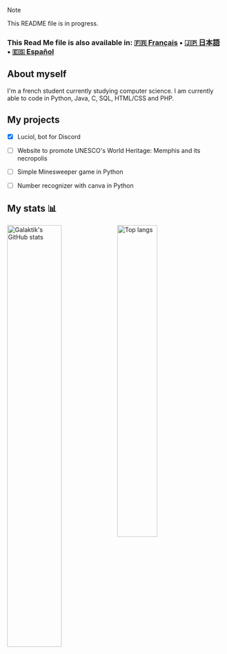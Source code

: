 > [!NOTE]
> This README file is in progress.


### This Read Me file is also available in: [🇫🇷 Français](README_fr.md) • [🇯🇵 日本語](README_jp.md) • [🇪🇸 Español](README_es.md)

## About myself

I'm a french student currently studying computer science. I am currently able to code in Python, Java, C, SQL, HTML/CSS and PHP.

## My projects

- [x] Luciol, bot for Discord
- [ ] Website to promote UNESCO's World Heritage: Memphis and its necropolis
- [ ] Simple Minesweeper game in Python
- [ ] Number recognizer with canva in Python


## My stats 📊
<img align="left" width="50%" alt="Galaktik's GitHub stats" src="https://github-readme-stats.vercel.app/api?username=Galaktik-hub&show_icons=true&theme=tokyonight"/>
<img align="left" width="43%" alt="Top langs" src="https://github-readme-stats.vercel.app/api/top-langs/?username=Galaktik-hub&layout=compact&&langs_count=10&theme=tokyonight"/>
